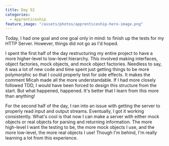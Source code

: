 ```yaml
---
title: Day 52
categories:
  - Apprenticeship
feature_image: "/assets/photos/apprenticeship-hero-image.png"
---
```


Today, I had one goal and one goal only in mind: to finish up the tests for my HTTP Server.
However, things did not go as I'd hoped.

I spent the first half of the day restructuring my entire project to have a more higher-level
to low-level hierarchy. This involved making interfaces, object factories, mock objects,
and mock object factories. Needless to say, it was a lot of new code and time spent just
getting things to be more polymorphic so that I could properly test for side effects. It
makes the comment Micah made all the more understandable. If I had more closely followed TDD,
I would have been forced to design this structure from the start. But what happened, happened.
It's better that I learn from this more than anything!

For the second half of the day, I ran into an issue with getting the server to properly read
input and output streams. Eventually, I got it working consistently. What's cool is that now
I can make a server with either mock objects or real objects for parsing and returning information.
The more high-level I want the testing to be, the more mock objects I use, and the more low-level,
the more real objects I use! Though I'm behind, I'm really learning a lot from this experience.
